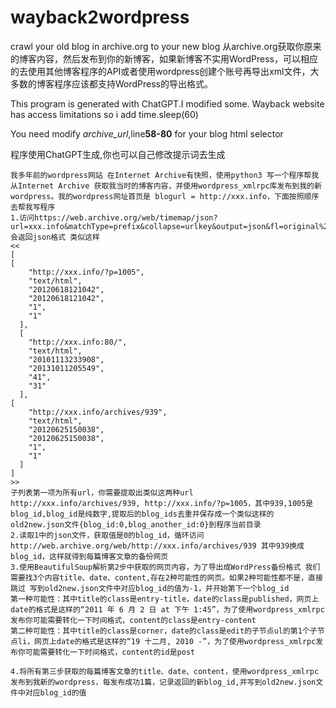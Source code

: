 # wayback2wordpress
crawl your old blog in archive.org to your new blog
从archive.org获取你原来的博客内容，然后发布到你的新博客，如果新博客不实用WordPress，可以相应的去使用其他博客程序的API或者使用wordpress创建个账号再导出xml文件，大多数的博客程序应该都支持WordPress的导出格式。

This program is generated with ChatGPT.I modified some. Wayback website has access limitations so i add time.sleep(60)

You need modify *archive_url*,line**58-80** for your blog html selector

程序使用ChatGPT生成,你也可以自己修改提示词去生成

```
我多年前的wordpress网站 在Internet Archive有快照，使用python3 写一个程序帮我从Internet Archive 获取我当时的博客内容，并使用wordpress_xmlrpc库发布到我的新wordpress。我的wordpress网址首页是 blogurl = http://xxx.info，下面按照顺序去帮我写程序
1.访问https://web.archive.org/web/timemap/json?url=xxx.info&matchType=prefix&collapse=urlkey&output=json&fl=original%2Cmimetype%2Ctimestamp%2Cendtimestamp%2Cgroupcount%2Cuniqcount&filter=!statuscode%3A%5B45%5D..&limit=10000&_=1703940417831 会返回json格式 类似这样
<<
[
[
    "http://xxx.info/?p=1005",
    "text/html",
    "20120618121042",
    "20120618121042",
    "1",
    "1"
  ],
  [
    "http://xxx.info:80/",
    "text/html",
    "20101113233908",
    "20131011205549",
    "41",
    "31"
  ],
[
    "http://xxx.info/archives/939",
    "text/html",
    "20120625150038",
    "20120625150038",
    "1",
    "1"
  ]
]
>>
子列表第一项为所有url，你需要提取出类似这两种url http://xxx.info/archives/939, http://xxx.info/?p=1005，其中939,1005是blog_id,blog_id是纯数字,提取后的blog_ids去重并保存成一个类似这样的old2new.json文件{blog_id:0,blog_another_id:0}到程序当前目录
2.读取1中的json文件，获取值是0的blog_id，循环访问http://web.archive.org/web/http://xxx.info/archives/939 其中939换成blog_id，这样就得到每篇博客文章的备份网页
3.使用BeautifulSoup解析第2步中获取的网页内容，为了导出成WordPress备份格式 我们需要找3个内容title、date、content,存在2种可能性的网页。如果2种可能性都不是，直接跳过 写到old2new.json文件中对应blog_id的值为-1，并开始第下一个blog_id
第一种可能性：其中title的class是entry-title，date的class是published，网页上date的格式是这样的“2011 年 6 月 2 日 at 下午 1:45”，为了使用wordpress_xmlrpc发布你可能需要转化一下时间格式，content的class是entry-content
第二种可能性：其中title的class是corner，date的class是edit的子节点ul的第1个子节点li，网页上date的格式是这样的“19 十二月, 2010 -”，为了使用wordpress_xmlrpc发布你可能需要转化一下时间格式，content的id是post

4.将所有第三步获取的每篇博客文章的title、date、content，使用wordpress_xmlrpc发布到我新的wordpress，每发布成功1篇，记录返回的新blog_id,并写到old2new.json文件中对应blog_id的值
```
